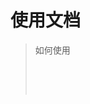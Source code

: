 使用文档
=============
> 如何使用
    <pre>
		<script src="js/angular.min.js"></script>
	    <script src="js/angular-touch.min.js"></script>
	    <script src="js/angular-swipe-slider.js"></script>
    </pre>